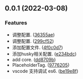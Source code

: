 ## 0.0.1 (2022-03-08)


### Features

* 调整配置. ([36355ae](https://github.com/PinghuaZhuang/placeholder-tag/commit/36355ae0cb99d98206b6c6c45eaafd741fb7a683))
* 调整配置. ([299cf52](https://github.com/PinghuaZhuang/placeholder-tag/commit/299cf52e6e87e7b6b4590f531ba73ca790d06e18))
* 添加配置文件. ([4f0c0d7](https://github.com/PinghuaZhuang/placeholder-tag/commit/4f0c0d7cc1746214bb996468aaca498d29be1bbb))
* 添加husky相关配置. ([e234bdc](https://github.com/PinghuaZhuang/placeholder-tag/commit/e234bdc7b62d215ede3c23f1799c27c07aa11c50))
* add core. ([dd8709b](https://github.com/PinghuaZhuang/placeholder-tag/commit/dd8709bb9f40046360dc439d95483b988ec96f4f))
* PlaceholderTag. ([9776205](https://github.com/PinghuaZhuang/placeholder-tag/commit/97762057fb0d375a31e94b455bf312f9d7423e0b))
* vscode 支持调试 es6. ([be19e8f](https://github.com/PinghuaZhuang/placeholder-tag/commit/be19e8f194e0a4c2c1bc60f77db9069dff163ff9))



